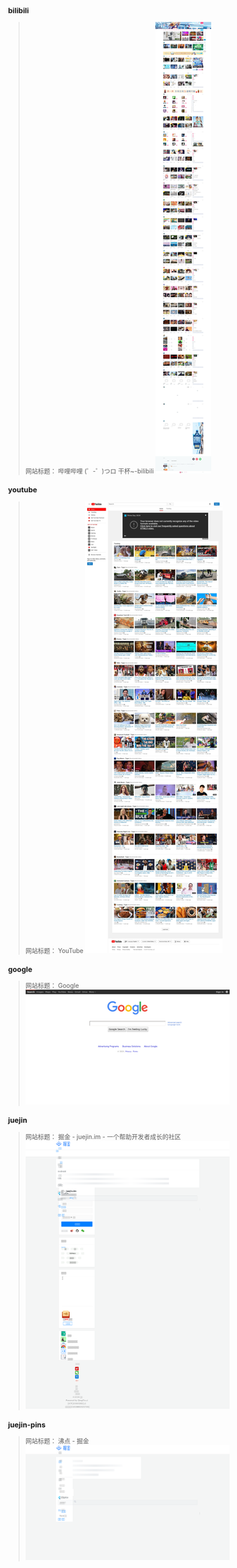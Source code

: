 ### bilibili
> 网站标题： 哔哩哔哩 (゜-゜)つロ 干杯~-bilibili
![bilibili](./bilibili.jpg)

### youtube
> 网站标题： YouTube
![youtube](./youtube.jpg)

### google
> 网站标题： Google
![google](./google.20)

### juejin
> 网站标题： 掘金 - juejin.im - 一个帮助开发者成长的社区
![juejin](./juejin.20)

### juejin-pins
> 网站标题： 沸点 - 掘金
![juejin-pins](./juejin-pins.20)

